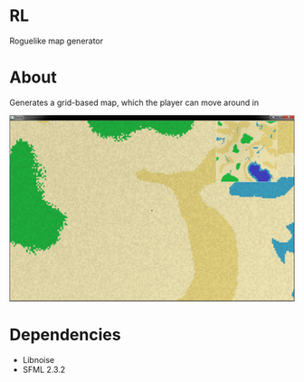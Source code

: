 
# RL
Roguelike map generator

# About 
Generates a grid-based map, which the player can move around in

![View Screenshot](Screenshot.png)

# Dependencies
- Libnoise
- SFML 2.3.2

